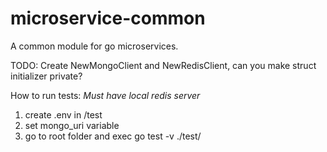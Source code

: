 # microservice-common
A common module for go microservices.

TODO: Create NewMongoClient and NewRedisClient, can you make struct initializer private?

How to run tests: *Must have local redis server*
 1) create .env in /test
 2) set mongo_uri variable
 3) go to root folder and exec go test -v ./test/
